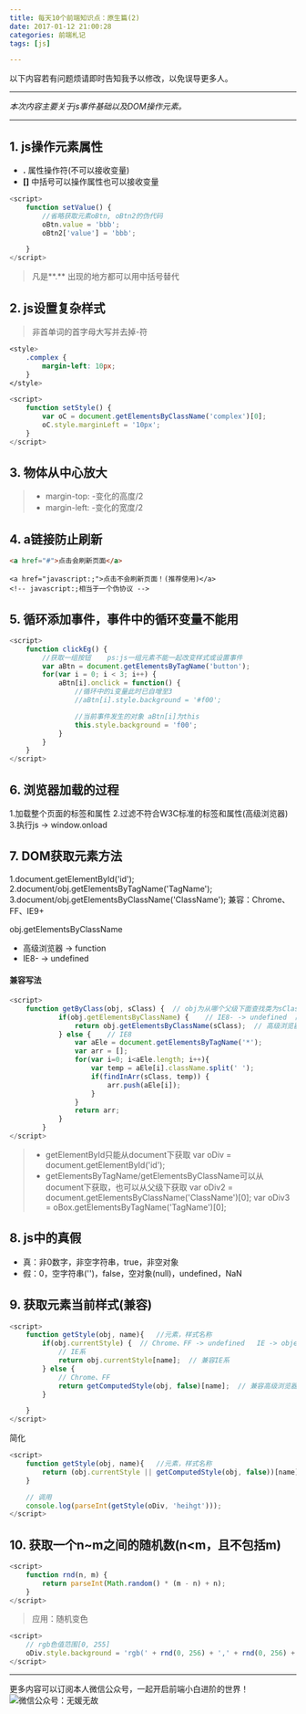 ```yaml
---
title: 每天10个前端知识点：原生篇(2)
date: 2017-01-12 21:00:28
categories: 前端札记
tags: [js]

---
```

以下内容若有问题烦请即时告知我予以修改，以免误导更多人。




---
*本次内容主要关于js事件基础以及DOM操作元素。*

---
## 1. js操作元素属性
- **.** 属性操作符(不可以接收变量)
- **[]** 中括号可以操作属性也可以接收变量

``` javascript
<script>
	function setValue() {
		//省略获取元素oBtn, oBtn2的伪代码
		oBtn.value = 'bbb';
		oBtn2['value'] = 'bbb';

	}
</script>
```

>凡是**.** 出现的地方都可以用中括号替代



<!-- more -->

## 2. js设置复杂样式

> 非首单词的首字母大写并去掉-符

``` css
<style>
	.complex {
		margin-left: 10px;
	}
</style>
```
``` javascript
<script>
	function setStyle() {
		var oC = document.getElementsByClassName('complex')[0];
		oC.style.marginLeft = '10px';
	}
</script>
```

## 3. 物体从中心放大

> * margin-top: -变化的高度/2
> * margin-left: -变化的宽度/2

## 4. a链接防止刷新

``` html
<a href="#">点击会刷新页面</a>
```
``` javascipt
<a href="javascript:;">点击不会刷新页面！(推荐使用)</a>
<!-- javascript:;相当于一个伪协议 -->
```

## 5. 循环添加事件，事件中的循环变量不能用

``` javascript
<script>
	function clickEg() {
		//获取一组按钮	ps:js一组元素不能一起改变样式或设置事件
		var aBtn = document.getElementsByTagName('button');
		for(var i = 0; i < 3; i++) {
			aBtn[i].onclick = function() {
				//循环中的i变量此时已自增至3
				//aBtn[i].style.background = '#f00';

				//当前事件发生的对象 aBtn[i]为this
				this.style.background = 'f00';
			}
		}
	}
</script>

```
## 6. 浏览器加载的过程

1.加载整个页面的标签和属性
2.过滤不符合W3C标准的标签和属性(高级浏览器)
3.执行js -> window.onload

## 7. DOM获取元素方法
1.document.getElementById('id');
2.document/obj.getElementsByTagName('TagName');
3.document/obj.getElementsByClassName('ClassName');
兼容：Chrome、FF、IE9+

obj.getElementsByClassName
- 高级浏览器 -> function
- IE8- -> undefined
#### 兼容写法
``` javascript
<script>
	function getByClass(obj, sClass) {	// obj为从哪个父级下面查找类为sClass的元素
			if(obj.getElementsByClassName) {	// IE8- -> undefined  高级浏览器 -> function
				return obj.getElementsByClassName(sClass);	// 高级浏览器
			} else {	// IE8
				var aEle = document.getElementsByTagName('*');
				var arr = [];
				for(var i=0; i<aEle.length; i++){
					var temp = aEle[i].className.split(' ');
					if(findInArr(sClass, temp)) {
						arr.push(aEle[i]);
					}
				}
				return arr;
			}
		}
</script>
```

> * getElementById只能从document下获取
	var oDiv = document.getElementById('id');
> * getElementsByTagName/getElementsByClassName可以从document下获取，也可以从父级下获取
	var oDiv2 = document.getElementsByClassName('ClassName')[0];
	var oDiv3 = oBox.getElementsByTagName('TagName')[0];

## 8. js中的真假
- 真：非0数字，非空字符串，true，非空对象
- 假：0，空字符串('')，false，空对象(null)，undefined，NaN

## 9. 获取元素当前样式(兼容)
``` javascript
<script>
	function getStyle(obj, name){	//元素，样式名称
		if(obj.currentStyle) {	// Chrome、FF -> undefined	IE -> object
			// IE系
			return obj.currentStyle[name];	// 兼容IE系
		} else {
			// Chrome、FF
			return getComputedStyle(obj, false)[name];	// 兼容高级浏览器(Chrome、FF、IE9+)
		}

	}
</script>
```
简化
``` javascript
<script>
	function getStyle(obj, name){	//元素，样式名称
		return (obj.currentStyle || getComputedStyle(obj, false))[name];
	}

	// 调用
	console.log(parseInt(getStyle(oDiv, 'heihgt')));
</script>
```
## 10. 获取一个n~m之间的随机数(n<m，且不包括m)
``` javascript
<script>
	function rnd(n, m) {
		return parseInt(Math.random() * (m - n) + n);
	}
</script>
```

>应用：随机变色

``` javascript
<script>
	// rgb色值范围[0, 255]
	oDiv.style.background = 'rgb(' + rnd(0, 256) + ',' + rnd(0, 256) + ',' + rnd(0, 256) + ')';
</script>
```

---
更多内容可以订阅本人微信公众号，一起开启前端小白进阶的世界！
![微信公众号：无媛无故](http://ww1.sinaimg.cn/large/006tNc79gy1g59sd1aky1j325s0m80xf.jpg)